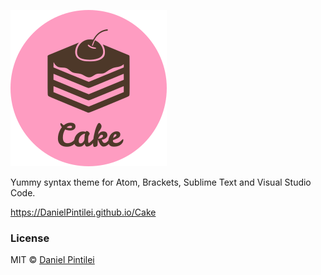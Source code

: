 ![Cake Logo](https://raw.githubusercontent.com/DanielPintilei/Cake/master/build/img/logo.png)


Yummy syntax theme for Atom, Brackets, Sublime Text and Visual Studio Code.

https://DanielPintilei.github.io/Cake

### License

MIT © [Daniel Pintilei][website]

[website]: http://danielpintilei.cf
